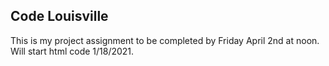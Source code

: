 ## Code Louisville

This is my project assignment to be completed by Friday April 2nd at noon.
Will start html code 1/18/2021.
